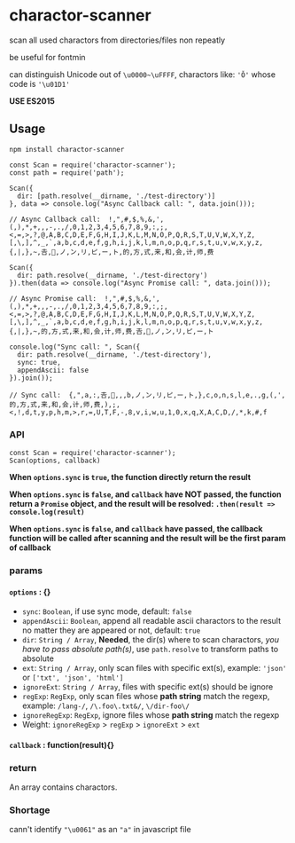 # charactor-scanner

scan all used charactors from directories/files non repeatly

be useful for fontmin

can distinguish Unicode out of `\u0000~\uFFFF`, charactors like: `'Ǒ'` whose code is `'\u01D1'`

**USE ES2015** 

## Usage

~~~
npm install charactor-scanner
~~~

~~~
const Scan = require('charactor-scanner');
const path = require('path');

Scan({
  dir: [path.resolve(__dirname, './test-directory')]
}, data => console.log("Async Callback call: ", data.join()));

// Async Callback call:  !,",#,$,%,&,',(,),*,+,,,-,.,/,0,1,2,3,4,5,6,7,8,9,:,;,<,=,>,?,@,A,B,C,D,E,F,G,H,I,J,K,L,M,N,O,P,Q,R,S,T,U,V,W,X,Y,Z,[,\,],^,_,`,a,b,c,d,e,f,g,h,i,j,k,l,m,n,o,p,q,r,s,t,u,v,w,x,y,z,{,|,},~,𠮷,𠮶,ノ,ン,リ,ピ,ー,ト,的,方,式,来,和,会,计,师,费

Scan({
  dir: path.resolve(__dirname, './test-directory')
}).then(data => console.log("Async Promise call: ", data.join()));

// Async Promise call:  !,",#,$,%,&,',(,),*,+,,,-,.,/,0,1,2,3,4,5,6,7,8,9,:,;,<,=,>,?,@,A,B,C,D,E,F,G,H,I,J,K,L,M,N,O,P,Q,R,S,T,U,V,W,X,Y,Z,[,\,],^,_,`,a,b,c,d,e,f,g,h,i,j,k,l,m,n,o,p,q,r,s,t,u,v,w,x,y,z,{,|,},~,的,方,式,来,和,会,计,师,费,𠮷,𠮶,ノ,ン,リ,ピ,ー,ト

console.log("Sync call: ", Scan({
  dir: path.resolve(__dirname, './test-directory'),
  sync: true,
  appendAscii: false
}).join());

// Sync call:  {,",a,:,𠮷,𠮶,,,b,ノ,ン,リ,ピ,ー,ト,},c,o,n,s,l,e,.,g,(,',的,方,式,来,和,会,计,师,费,),;,<,!,d,t,y,p,h,m,>,r,=,U,T,F,-,8,v,i,w,u,1,0,x,q,X,A,C,D,/,*,k,#,f

~~~

### API
~~~
const Scan = require('charactor-scanner');  
Scan(options, callback)
~~~

**When `options.sync` is `true`, the function directly return the result**

**When `options.sync` is `false`, and `callback` have NOT passed, the function return a `Promise` object, and the result will be resolved: `.then(result => console.log(result)`**

**When `options.sync` is `false`, and `callback` have passed, the callback function will be called after scanning and the result will be the first param of callback**

### params

#### `options` : {}

- `sync`: `Boolean`, if use sync mode, default: `false`
- `appendAscii`: `Boolean`, append all readable ascii charactors to the result no matter they are appeared or not, default: `true`
- `dir`: `String / Array`, **Needed**, the dir(s) where to scan charactors, *you have to pass absolute path(s)*, use `path.resolve` to transform paths to absolute
- `ext`: `String / Array`, only scan files with specific ext(s), example: `'json'` or `['txt', 'json', 'html']`
- `ignoreExt`: `String / Array`, files with specific ext(s) should be ignore
- `regExp`: `RegExp`, only scan files whose **path string** match the regexp, example: `/lang-/`, `/\.foo\.txt&/`, `\/dir-foo\/`
- `ignoreRegExp`: `RegExp`, ignore files whose **path string** match the regexp
- Weight: `ignoreRegExp` > `regExp` > `ignoreExt` > `ext`

#### `callback` : function(result){}

### return

An array contains charactors.

### Shortage

cann't identify `"\u0061"` as an `"a"` in javascript file